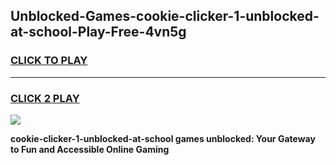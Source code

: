 
## Unblocked-Games-cookie-clicker-1-unblocked-at-school-Play-Free-4vn5g
<h3>
<a href="https://premium76.site?title=cookie-clicker-1-unblocked-at-school&ref=10A">CLICK TO PLAY</a></h3>
<hr>

<h3>
<a href="https://premium76.site?title=cookie-clicker-1-unblocked-at-school&ref=10A">CLICK 2 PLAY</a>
  
</h3>

<a href="https://premium76.site?title=cookie-clicker-1-unblocked-at-school&ref=10A"><img src="https://clearcache.store/games.png"></a>


**cookie-clicker-1-unblocked-at-school games unblocked: Your Gateway to Fun and Accessible Online Gaming**
